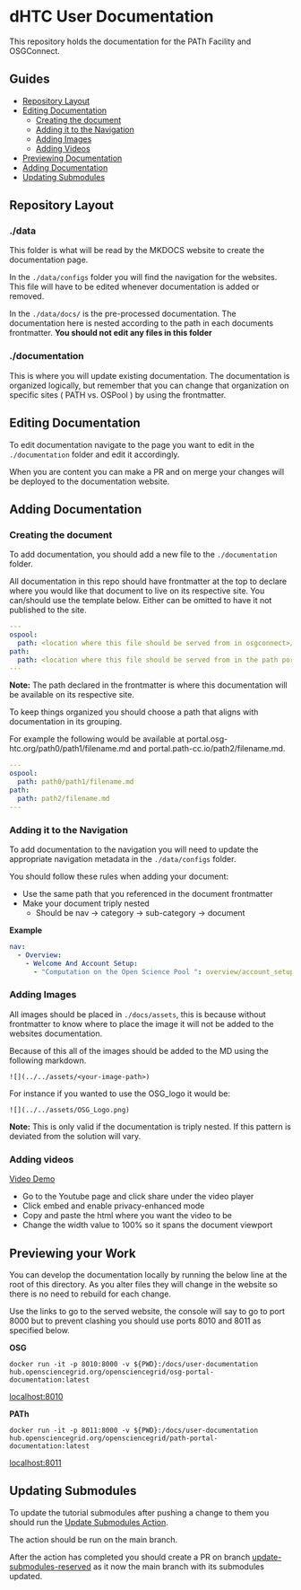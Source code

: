 # dHTC User Documentation

This repository holds the documentation for the PATh Facility and OSGConnect.

## Guides

- [Repository Layout](#repository-layout)
- [Editing Documentation](#editing-documentation)
  - [Creating the document](#creating-the-document)
  - [Adding it to the Navigation](#adding-it-to-the-navigation)
  - [Adding Images](#adding-images)
  - [Adding Videos](#adding-videos)
- [Previewing Documentation](#previewing-documentation)
- [Adding Documentation](#adding-documentation)
- [Updating Submodules](#updating-submodules)

## Repository Layout

### ./data

This folder is what will be read by the MKDOCS website to create the documentation page. 

In the ```./data/configs``` folder you will find the navigation for the websites. This file will have to be 
edited whenever documentation is added or removed. 

In the ```./data/docs/``` is the pre-processed documentation. The documentation here is nested according
to the path in each documents frontmatter. **You should not edit any files in this folder**

### ./documentation

This is where you will update existing documentation. The documentation is organized logically, but 
remember that you can change that organization on specific sites ( PATH vs. OSPool ) by using
the frontmatter. 

## Editing Documentation 

To edit documentation navigate to the page you want to edit in the ```./documentation``` folder and edit it accordingly. 

When you are content you can make a PR and on merge your changes will be deployed to the documentation website. 

## Adding Documentation

### Creating the document

To add documentation, you should add a new file to the ```./documentation``` folder. 

All documentation in this repo should have frontmatter at the top to declare where you would like that document to live on 
its respective site. You can/should use the template below. Either can be omitted to have it not published to the site. 

```yaml
---
ospool:
  path: <location where this file should be served from in osgconnect>/filename.md
path:
  path: <location where this file should be served from in the path portal>/filename.md
---
```

**Note:** The path declared in the frontmatter is where this documentation will be available on its respective site. 

To keep things organized you should choose a path that aligns with documentation in its grouping. 

For example the following would be available at portal.osg-htc.org/path0/path1/filename.md and portal.path-cc.io/path2/filename.md.

```yaml
---
ospool:
  path: path0/path1/filename.md
path:
  path: path2/filename.md
---
```

### Adding it to the Navigation

To add documentation to the navigation you will need to update the appropriate navigation metadata in the ```./data/configs``` folder.

You should follow these rules when adding your document:
  - Use the same path that you referenced in the document frontmatter
  - Make your document triply nested
    - Should be nav -> category -> sub-category -> document
    
**Example**

```yaml
nav:
  - Overview:
    - Welcome And Account Setup:
      - "Computation on the Open Science Pool ": overview/account_setup/is-it-for-you.md
```

### Adding Images

All images should be placed in ```./docs/assets```, this is because without frontmatter to know where to place the image
it will not be added to the websites documentation. 

Because of this all of the images should be added to the MD using the following markdown. 

```![](../../assets/<your-image-path>)```

For instance if you wanted to use the OSG_logo it would be:

```![](../../assets/OSG_Logo.png)```

**Note:** This is only valid if the documentation is triply nested. If this pattern is deviated from the solution will
vary. 


### Adding videos

[Video Demo](https://youtu.be/3xHFCpglNxA)

- Go to the Youtube page and click share under the video player
- Click embed and enable privacy-enhanced mode 
- Copy and paste the html where you want the video to be
- Change the width value to 100% so it spans the document viewport


## Previewing your Work

You can develop the documentation locally by running the below line at the root of this directory. As you alter files they 
will change in the website so there is no need to rebuild for each change.

Use the links to go to the served website, the console will say to go to port 8000 but to prevent clashing you should use
ports 8010 and 8011 as specified below. 


**OSG**
```shell
docker run -it -p 8010:8000 -v ${PWD}:/docs/user-documentation hub.opensciencegrid.org/opensciencegrid/osg-portal-documentation:latest
```

[localhost:8010](http://0.0.0.0:8010/documentation/)

**PATh**
```shell
docker run -it -p 8011:8000 -v ${PWD}:/docs/user-documentation hub.opensciencegrid.org/opensciencegrid/path-portal-documentation:latest
```

[localhost:8011](http://0.0.0.0:8011/documentation/)





## Updating Submodules

To update the tutorial submodules after pushing a change to them you should run the 
[Update Submodules Action](https://github.com/osg-htc/user-documentation/actions/workflows/update-submodules.yml).

The action should be run on the main branch. 

After the action has completed you should create a PR on branch [update-submodules-reserved](https://github.com/osg-htc/user-documentation/compare/main...update-submodules-reserved) as it now the main branch with its submodules updated.

